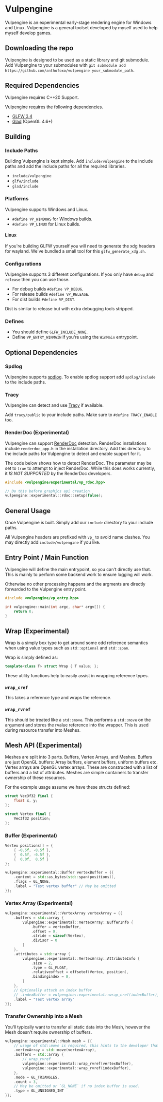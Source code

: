 # Vulpengine
Vulpengine is an experimental early-stage rendering engine for Windows and Linux. Vulpengine is a general toolset developed by myself used to help myself develop games.

## Downloading the repo
Vulpengine is designed to be used as a static library and git submodule. Add Vulpengine to your submodules with `git submodule add https://github.com/anthofoxo/vulpengine your_submodule_path`.

## Required Dependencies
Vulpengine requires C++20 Support.

Vulpengine requires the following dependencies.
* [GLFW 3.4](https://github.com/glfw/glfw/tree/3.4)
* [Glad](https://gen.glad.sh/#generator=c&api=gl%3D4.6&profile=gl%3Dcore%2Cgles1%3Dcommon) (OpenGL 4.6+)

## Building

### Include Paths
Building Vulpengine is kept simple. Add `include/vulpengine` to the include paths and add the include paths for all the required libraries.
* `include/vulpengine`
* `glfw/include`
* `glad/include`

### Platforms
Vulpengine supports Windows and Linux.
* `#define VP_WINDOWS` for Windows builds.
* `#define VP_LINUX` for Linux builds.

#### Linux
If you're building GLFW yourself you will need to generate the xdg headers for wayland. We've bundled a small tool for this `glfw_generate_xdg.sh`.

### Configurations
Vulpengine supports 3 different configurations. If you only have `debug` and `release` then you can use those.

* For debug builds `#define VP_DEBUG`.
* For release builds `#define VP_RELEASE`.
* For dist builds `#define VP_DIST`.

Dist is similar to release but with extra debugging tools stripped.

### Defines
* You should define `GLFW_INCLUDE_NONE`.
* Define `VP_ENTRY_WINMAIN` if you're using the `WinMain` entrypoint.

## Optional Dependencies

### Spdlog
Vulpengine supports [spdlog](https://github.com/gabime/spdlog/tree/v1.14.1). To enable spdlog support add `spdlog/include` to the include paths.

### Tracy
Vulpengine can detect and use [Tracy](https://github.com/wolfpld/tracy/tree/v0.11.1) if available.

Add `tracy/public` to your include paths. Make sure to `#define TRACY_ENABLE` too.

### RenderDoc (Experimental)
Vulpengine can support [RenderDoc](https://renderdoc.org/) detection. RenderDoc installations include `renderdoc_app.h` in the installation directory. Add this directory to the include paths for Vulpengine to detect and enable support for it.

The code below shows how to detect RenderDoc. The parameter may be set to `true` to attempt to inject RenderDoc. While this does works currently, it *IS NOT SUPPORTED* by the RenderDoc developers.
```cpp
#include <vulpengine/experimental/vp_rdoc.hpp>

// Do this before graphics api creation
vulpengine::experimental::rdoc::setup(false);
```

## General Usage
Once Vulpengine is built. Simply add our `include` directory to your include paths.

All Vulpengine headers are prefixed with `vp_` to avoid name clashes. You may directly add `include/vulpengine` if you like.

## Entry Point / Main Function
Vulpengine will define the main entrypoint, so you can't directly use that. This is mainly to perform some backend work to ensure logging will work.

Otherwise no other processing happens and the argments are directly forwarded to the Vulpengine entry point.

```cpp
#include <vulpengine/vp_entry.hpp>

int vulpengine::main(int argc, char* argv[]) {
	return 0;
}
```

## Wrap (Experimental)
Wrap is a simply box type to get around some odd reference semantics when using value types such as `std::optional` and `std::span`.

Wrap is simply defined as:
```cpp
template<class T> struct Wrap { T value; };
```

These utility functions help to easily assist in wrapping reference types.

### `wrap_cref`
This takes a reference type and wraps the reference.

### `wrap_rvref`
This should be treated like a `std::move`.
This performs a `std::move` on the argument and stores the rvalue reference into the wrapper. This is used during resource transfer into Meshes.

## Mesh API (Experimental)
Meshes are split into 3 parts. Buffers, Vertex Arrays, and Meshes.
Buffers are just OpenGL buffers: Array buffers, element buffers, uniform buffers etc. Vertex arrays are OpenGL vertex arrays. These are constructed with a list of buffers and a list of attributes. Meshes are simple containers to transfer ownership of these resources.

For the example usage assume we have these structs defined:
```cpp
struct Vec3f32 final {
	float x, y;
};

struct Vertex final {
	Vec3f32 position;
};
```

### Buffer (Experimental)
```cpp
Vertex positions[] = {
	{ -0.5f, -0.5f },
	{  0.5f, -0.5f },
	{  0.0f,  0.5f }
};

vulpengine::experimental::Buffer vertexBuffer = {{
	.content = std::as_bytes(std::span(positions)),
	.flags = GL_NONE,
	.label = "Test vertex buffer" // May be omitted
}};
```

### Vertex Array (Experimental)
```cpp
vulpengine::experimental::VertexArray vertexArray = {{
	.buffers = std::array {
		vulpengine::experimental::VertexArray::BufferInfo {
			.buffer = vertexBuffer,
			.offset = 0,
			.stride = sizeof(Vertex),
			.divisor = 0
		}
	},
	.attributes = std::array {
		vulpengine::experimental::VertexArray::AttributeInfo {
			.size = 2,
			.type = GL_FLOAT,
			.relativeoffset = offsetof(Vertex, position),
			.bindingindex = 0,
		}
	},
	// Optionally attach an index buffer
	// .indexBuffer = vulpengine::experimental::wrap_cref(indexBuffer),
	.label = "Test vertex array"
}};
```

### Transfer Ownership into a Mesh
You'll typically want to transfer all static data into the Mesh, however the Mesh doesn't require ownership of buffers.

```cpp
vulpengine::experimental::Mesh mesh = {{
	// usage of std::move is required, this hints to the developer that this takes ownership
	.vertexArray = std::move(vertexArray),
	.buffers = std::array {
		// wrap_rvref
		vulpengine::experimental::wrap_rvref(vertexBuffer),
		vulpengine::experimental::wrap_rvref(indexBuffer),
	},
	.mode = GL_TRIANGLES,
	.count = 3,
	// May be omitted or `GL_NONE` if no index buffer is used.
	.type = GL_UNSIGNED_INT
}};
```